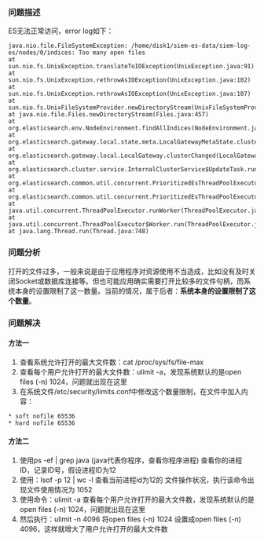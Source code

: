 ### 问题描述
ES无法正常访问，error log如下：

```
java.nio.file.FileSystemException: /home/disk1/siem-es-data/siem-log-es/nodes/0/indices: Too many open files
at sun.nio.fs.UnixException.translateToIOException(UnixException.java:91)
at sun.nio.fs.UnixException.rethrowAsIOException(UnixException.java:102)
at sun.nio.fs.UnixException.rethrowAsIOException(UnixException.java:107)
at sun.nio.fs.UnixFileSystemProvider.newDirectoryStream(UnixFileSystemProvider.java:427)
at java.nio.file.Files.newDirectoryStream(Files.java:457)
at org.elasticsearch.env.NodeEnvironment.findAllIndices(NodeEnvironment.java:530)
at org.elasticsearch.gateway.local.state.meta.LocalGatewayMetaState.clusterChanged(LocalGatewayMetaState.java:245)
at org.elasticsearch.gateway.local.LocalGateway.clusterChanged(LocalGateway.java:215)
at org.elasticsearch.cluster.service.InternalClusterService$UpdateTask.run(InternalClusterService.java:467)
at org.elasticsearch.common.util.concurrent.PrioritizedEsThreadPoolExecutor$TieBreakingPrioritizedRunnable.runAndClean(PrioritizedEsThreadPoolExecutor.java:188)
at org.elasticsearch.common.util.concurrent.PrioritizedEsThreadPoolExecutor$TieBreakingPrioritizedRunnable.run(PrioritizedEsThreadPoolExecutor.java:158)
at java.util.concurrent.ThreadPoolExecutor.runWorker(ThreadPoolExecutor.java:1149)
at java.util.concurrent.ThreadPoolExecutor$Worker.run(ThreadPoolExecutor.java:624)
at java.lang.Thread.run(Thread.java:748)
```

### 问题分析
打开的文件过多，一般来说是由于应用程序对资源使用不当造成，比如没有及时关闭Socket或数据库连接等。但也可能应用确实需要打开比较多的文件句柄，而系统本身的设置限制了这一数量。当前的情况，属于后者：**系统本身的设置限制了这个数量**。

### 问题解决

#### 方法一
1. 查看系统允许打开的最大文件数：cat /proc/sys/fs/file-max
2. 查看每个用户允许打开的最大文件数：ulimit -a，发现系统默认的是open files (-n) 1024，问题就出现在这里
3. 在系统文件/etc/security/limits.conf中修改这个数量限制，在文件中加入内容：
```
* soft nofile 65536 
* hard nofile 65536
```

#### 方法二
1. 使用ps -ef | grep java  (java代表你程序，查看你程序进程) 查看你的进程ID，记录ID号，假设进程ID为12
2. 使用：lsof -p 12 | wc -l    查看当前进程id为12的 文件操作状况，执行该命令出现文件使用情况为 1052
3. 使用命令：ulimit -a  查看每个用户允许打开的最大文件数，发现系统默认的是open files (-n) 1024，问题就出现在这里
4. 然后执行：ulimit -n 4096 将open files (-n) 1024 设置成open files (-n) 4096，这样就增大了用户允许打开的最大文件数